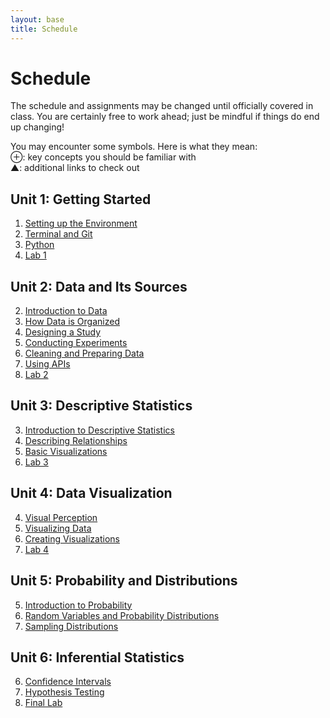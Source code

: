```yaml
---
layout: base
title: Schedule
---
```

# Schedule
The schedule and assignments may be changed until officially covered in class. You are certainly free to work ahead; just be mindful if things do end up changing!

<div class="Legend">
You may encounter some symbols. Here is what they mean: <br>
⊕: key concepts you should be familiar with<br>
▲: additional links to check out
</div>

## Unit 1: Getting Started
  1. [Setting up the Environment]({{site.baseurl}}/units/01/01/)
  1. [Terminal and Git]({{site.baseurl}}/units/01/02/)
  1. [Python]({{site.baseurl}}/units/01/03/)
  1. [Lab 1]({{site.baseurl}}/units/01/04/)

## Unit 2: Data and Its Sources
  2. [Introduction to Data]({{site.baseurl}}/units/02/01/)
  2. [How Data is Organized]({{site.baseurl}}/units/02/02/)
  2. [Designing a Study]({{site.baseurl}}/units/02/03)
  2. [Conducting Experiments]({{site.baseurl}}/units/02/04)
  2. [Cleaning and Preparing Data]({{site.baseurl}}/units/02/05)
  2. [Using APIs]({{site.baseurl}}/units/02/06/)
  2. [Lab 2]({{site.baseurl}}/units/02/07/)

## Unit 3: Descriptive Statistics
  3. [Introduction to Descriptive Statistics]({{site.baseurl}}/units/03/01/)
  3. [Describing Relationships]({{site.baseurl}}/units/03/02/)
  3. [Basic Visualizations]({{site.baseurl}}/units/03/03)
  3. [Lab 3]({{site.baseurl}}/units/03/04/)

## Unit 4: Data Visualization
  4. [Visual Perception]({{site.baseurl}}/units/04/01/)
  4. [Visualizing Data]({{site.baseurl}}/units/04/02/)
  4. [Creating Visualizations]({{site.baseurl}}/units/04/03)
  4. [Lab 4]({{site.baseurl}}/units/04/04/)

## Unit 5: Probability and Distributions
  5. [Introduction to Probability]({{site.baseurl}}/units/05/01/)
  5. [Random Variables and Probability Distributions]({{site.baseurl}}/units/05/02/)
  5. [Sampling Distributions]({{site.baseurl}}/units/05/03/)

## Unit 6: Inferential Statistics
  6. [Confidence Intervals]({{site.baseurl}}/units/06/01)
  6. [Hypothesis Testing]({{site.baseurl}}/units/06/02/)
  6. [Final Lab]({{site.baseurl}}/units/06/03/)